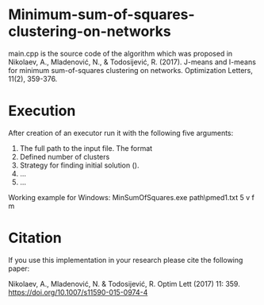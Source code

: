 # Minimum-sum-of-squares-clustering-on-networks

main.cpp is the source code of the algorithm which was proposed in Nikolaev, A., Mladenović, N., & Todosijević, R. (2017). J-means and I-means for minimum sum-of-squares clustering on networks. Optimization Letters, 11(2), 359-376.

# Execution

After creation of an executor run it with the following five arguments:
1. The full path to the input file. The format  
2. Defined number of clusters
3. Strategy for finding initial solution ().
4. ...
5. ...

Working example for Windows:
MinSumOfSquares.exe path\pmed1.txt 5 v f m


# Citation

If you use this implementation in your research please cite the following paper:

Nikolaev, A., Mladenović, N. & Todosijević, R. Optim Lett (2017) 11: 359. https://doi.org/10.1007/s11590-015-0974-4
